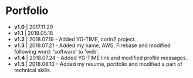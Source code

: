 # Portfolio
- **v1.0** | 2017.11.29
- **v1.1** | 2018.05.18
- **v1.2** | 2018.07.19 - Added YG-TIME, corin2 project.
- **v1.3** | 2018.07.21 - Added my name, AWS, Firebase and modified following word: 'software' to 'web'.
- **v1.4** | 2018.07.24 - Added YG-TIME link and modified profile messages.
- **v1.5** | 2018.08.10 - Added my resume, portfolio and modified a part of technical skills.
